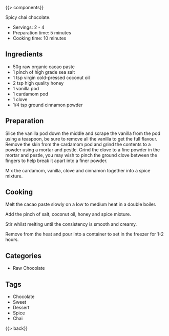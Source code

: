 {{> components}}

Spicy chai chocolate.

* Servings: 2 - 4
* Preparation time: 5 minutes
* Cooking time: 10 minutes

## Ingredients

* 50g raw organic cacao paste
* 1 pinch of high grade sea salt
* 1 tsp virgin cold-pressed coconut oil
* 2 tsp high quality honey
* 1 vanilla pod
* 1 cardamom pod
* 1 clove
* 1/4 tsp ground cinnamon powder

## Preparation

Slice the vanilla pod down the middle and scrape the vanilla from the pod using a teaspoon, be sure to remove all the vanilla to get the full flavour. Remove the skin from the cardamom pod and grind the contents to a powder using a mortar and pestle. Grind the clove to a fine powder in the mortar and pestle, you may wish to pinch the ground clove between the fingers to help break it apart into a finer powder.

Mix the cardamom, vanilla, clove and cinnamon together into a spice mixture.

## Cooking

Melt the cacao paste slowly on a low to medium heat in a double boiler.

Add the pinch of salt, coconut oil, honey and spice mixture.

Stir whilst melting until the consistency is smooth and creamy.

Remove from the heat and pour into a container to set in the freezer for 1-2 hours.

## Categories

* Raw Chocolate

## Tags

* Chocolate
* Sweet
* Dessert
* Spice
* Chai

{{> back}}

